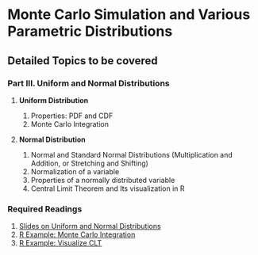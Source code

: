 # Monte Carlo Simulation and Various Parametric Distributions

## Detailed Topics to be covered

### Part III. Uniform and Normal Distributions

1. **Uniform Distribution**

    1. Properties: PDF and CDF
    2. Monte Carlo Integration
    
2. **Normal Distribution**

    1. Normal and Standard Normal Distributions (Multiplication and Addition, or Stretching and Shifting)
    2. Normalization of a variable
    3. Properties of a normally distributed variable
    3. Central Limit Theorem and Its visualization in R

### Required Readings

1. [Slides on Uniform and Normal Distributions](../lecture/MC03.pdf)
2. [R Example: Monte Carlo Integration](../lecture/examples/MC03.Rmd)
3. [R Example: Visualize CLT](../lecture/examples/MC04.R)


